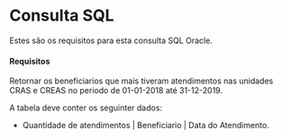 # Consulta SQL

Estes são os requisitos para esta consulta SQL Oracle.

#### Requisitos

Retornar os beneficiarios que mais tiveram atendimentos nas unidades CRAS e CREAS no periodo de 01-01-2018 até 31-12-2019.

A tabela deve conter os seguinter dados:

* Quantidade de atendimentos | Beneficiario | Data do Atendimento.

